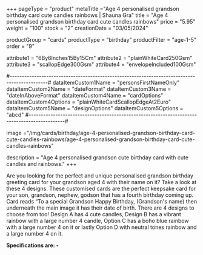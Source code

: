 +++
pageType = "product"
metaTitle ="Age 4 personalised grandson birthday card cute candles rainbows | Shauna Gra"
title = "Age 4 personalised grandson birthday card cute candles rainbows"
price = "5.95"
weight = "100"
stock = "2"
creationDate = "03/05/2024"

productGroup = "cards"
productType = "birthday"
productFilter = "age-1-5"
order = "9"

attribute1 = "6By6Inches15By15Cm" 
attribute2 = "plainWhiteCard250Gsm" 
attribute3 = "scallopEdge300Gsm" 
attribute4 = "envelopeIncluded100Gsm"

#---------------------------------------------------------------------------------------------#
dataItemCustom1Name = "personsFirstNameOnly"
dataItemCustom2Name = "dateFormat"
dataItemCustom3Name = "dateInAboveFormat"
dataItemCustom4Name = "cardOptions"
dataItemCustom4Options = "plainWhiteCardScallopEdgeAt2Euro"
dataItemCustom5Name = "designOptions"
dataItemCustom5Options = "abcd"
#---------------------------------------------------------------------------------------------#

image ="/img/cards/birthday/age-4-personalised-grandson-birthday-card-cute-candles-rainbows/age-4-personalised-grandson-birthday-card-cute-candles-rainbows"

description = "Age 4 personalised grandson cute birthday card with cute candles and rainbows."
+++

Are you looking for the perfect and unique personalised grandson birthday greeting card for your grandson aged 4 with their name on it? Take a look at these 4 designs. These customised cards are the perfect keepsake card for your son, grandson, nephew, godson that has a fourth birthday coming up. Card reads “To a special Grandson Happy Birthday, (Grandson's name) then underneath the main image it has their date of birth. There are 4 designs to choose from too! Design A has 4 cute candles, Design B has a vibrant rainbow with a large number 4 candle, Option C has a boho blue rainbow with a large number 4 on it or lastly Option D with neutral tones rainbow and a large number 4 on it.

**Specifications are: -**
